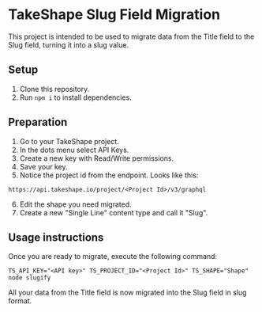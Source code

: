 # TakeShape Slug Field Migration

This project is intended to be used to migrate data from the Title field to the Slug field, turning it into a slug value.

## Setup

1. Clone this repository.
2. Run `npm i` to install dependencies.

## Preparation

1. Go to your TakeShape project.
2. In the dots menu select API Keys.
3. Create a new key with Read/Write permissions.
4. Save your key.
5. Notice the project id from the endpoint.
Looks like this:
```
https://api.takeshape.io/project/<Project Id>/v3/graphql
``` 
6. Edit the shape you need migrated.
7. Create a new "Single Line" content type and call it "Slug".

## Usage instructions

Once you are ready to migrate, execute the following command:
```
TS_API_KEY="<API key>" TS_PROJECT_ID="<Project Id>" TS_SHAPE="Shape" node slugify
```
All your data from the Title field is now migrated into the Slug field in slug format.